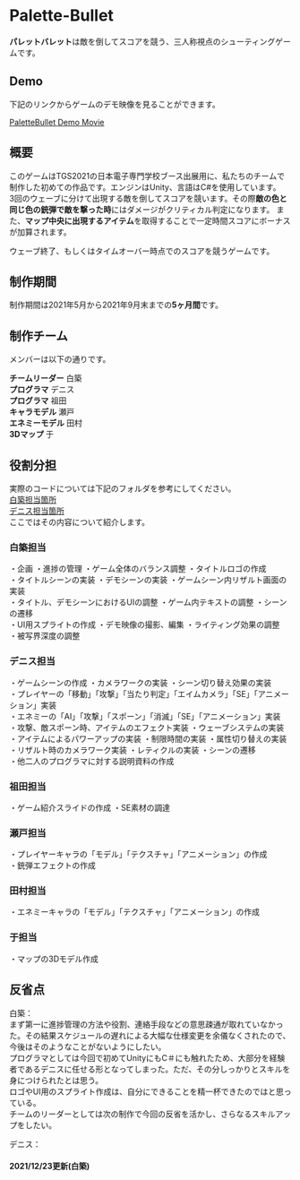 # Palette-Bullet
**パレットバレット**は敵を倒してスコアを競う、三人称視点のシューティングゲームです。

## Demo
下記のリンクからゲームのデモ映像を見ることができます。

[PaletteBullet Demo Movie](https://youtu.be/RyCvM0diYdE)

## 概要
このゲームはTGS2021の日本電子専門学校ブース出展用に、私たちのチームで制作した初めての作品です。エンジンはUnity、言語はC#を使用しています。  
3回のウェーブに分けて出現する敵を倒してスコアを競います。その際**敵の色と同じ色の銃弾で敵を撃った時**にはダメージがクリティカル判定になります。
また、**マップ中央に出現するアイテム**を取得することで一定時間スコアにボーナスが加算されます。

ウェーブ終了、もしくはタイムオーバー時点でのスコアを競うゲームです。

## 制作期間
制作期間は2021年5月から2021年9月末までの**5ヶ月間**です。

## 制作チーム
メンバーは以下の通りです。

**チームリーダー** 白築  
**プログラマ** デニス  
**プログラマ** 祖田  
**キャラモデル** 瀬戸  
**エネミーモデル** 田村  
**3Dマップ** 于

## 役割分担
実際のコードについては下記のフォルダを参考にしてください。  
[白築担当箇所](./Assets/Game/GameMain/Scripts/Shiratsuki)  
[デニス担当箇所](./Assets/Game/GameMain/Scripts/Shumkov)  
ここではその内容について紹介します。

### 白築担当  
・企画 ・進捗の管理 ・ゲーム全体のバランス調整 ・タイトルロゴの作成  
・タイトルシーンの実装 ・デモシーンの実装 ・ゲームシーン内リザルト画面の実装  
・タイトル、デモシーンにおけるUIの調整 ・ゲーム内テキストの調整 ・シーンの遷移  
・UI用スプライトの作成 ・デモ映像の撮影、編集 ・ライティング効果の調整  
・被写界深度の調整

### デニス担当
・ゲームシーンの作成 ・カメラワークの実装 ・シーン切り替え効果の実装  
・プレイヤーの「移動」「攻撃」「当たり判定」「エイムカメラ」「SE」「アニメーション」実装  
・エネミーの「AI」「攻撃」「スポーン」「消滅」「SE」「アニメーション」実装  
・攻撃、敵スポーン時、アイテムのエフェクト実装 ・ウェーブシステムの実装  
・アイテムによるパワーアップの実装 ・制限時間の実装  ・属性切り替えの実装  
・リザルト時のカメラワーク実装 ・レティクルの実装 ・シーンの遷移  
・他二人のプログラマに対する説明資料の作成  

### 祖田担当
・ゲーム紹介スライドの作成 ・SE素材の調達  

### 瀬戸担当
・プレイヤーキャラの「モデル」「テクスチャ」「アニメーション」の作成  
・銃弾エフェクトの作成  

### 田村担当
・エネミーキャラの「モデル」「テクスチャ」「アニメーション」の作成  

### 于担当
・マップの3Dモデル作成  

## 反省点
白築：  
まず第一に進捗管理の方法や役割、連絡手段などの意思疎通が取れていなかった。その結果スケジュールの遅れによる大幅な仕様変更を余儀なくされたので、今後はそのようなことがないようにしたい。  
プログラマとしては今回で初めてUnityにもC＃にも触れたため、大部分を経験者であるデニスに任せる形となってしまった。ただ、その分しっかりとスキルを身につけられたとは思う。  
ロゴやUI用のスプライト作成は、自分にできることを精一杯できたのではと思っている。  
チームのリーダーとしては次の制作で今回の反省を活かし、さらなるスキルアップをしたい。  

デニス：  


#### 2021/12/23更新(白築)
